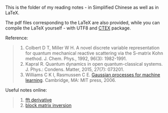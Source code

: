 This is the folder of my reading notes - in Simplified Chinese as well as in LaTeX.

The pdf files corresponding to the LaTeX are also provided, while you can compile the LaTeX yourself - with UTF8 and [CTEX](www.ctex.org) package.

Reference:
> 1. Colbert D T, Miller W H. A novel discrete variable representation for quantum mechanical reactive scattering via the S-matrix Kohn method. J. Chem. Phys., 1992, 96(3): 1982-1991.
> 2. Kapral R. Quantum dynamics in open quantum-classical systems. J. Phys.: Condens. Matter, 2015, 27(7): 073201.
> 3. Williams C K I, Rasmussen C E. [Gaussian processes for machine learning](http://www.gaussianprocess.org/gpml/chapters/RW.pdf). Cambridge, MA: MIT press, 2006.

Useful notes online:
> 1. [fft derivative](https://math.mit.edu/~stevenj/fft-deriv.pdf)
> 2. [block matrix inversion](http://www.math.chalmers.se/~rootzen/highdimensional/blockmatrixinverse.pdf)